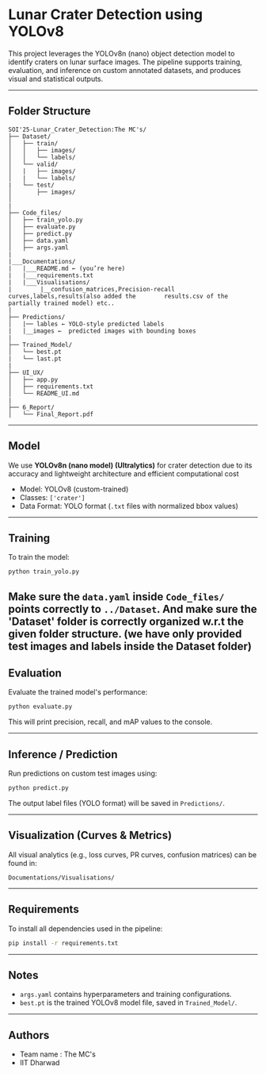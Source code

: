 
#  Lunar Crater Detection using YOLOv8

This project leverages the YOLOv8n (nano) object detection model to identify craters on lunar surface images. The pipeline supports training, evaluation, and inference on custom annotated datasets, and produces visual and statistical outputs.

---

## Folder Structure

```
SOI'25-Lunar_Crater_Detection:The MC's/
├── Dataset/
│   ├── train/
│   │   ├── images/
│   │   └── labels/
│   └── valid/
│   |   ├── images/
│   |   └── labels/
|   └── test/
│       ├── images/
│       
|
├── Code_files/
│   ├── train_yolo.py
│   ├── evaluate.py
│   ├── predict.py
│   ├── data.yaml
│   ├── args.yaml
|
|___Documentations/
|   |___README.md ← (you’re here)
|   |___requirements.txt
|   |___Visualisations/
|        |__confusion_matrices,Precision-recall curves,labels,results(also added the        results.csv of the partially trained model) etc..
|
├── Predictions/
│   |── lables ← YOLO-style predicted labels
|   |__images ←  predicted images with bounding boxes
|
├── Trained_Model/
│   └── best.pt
|   └── last.pt
|
├── UI_UX/
│   ├── app.py
│   ├── requirements.txt
│   └── README_UI.md
|
├── 6_Report/
│   └── Final_Report.pdf

```

---

##  Model

We use **YOLOv8n (nano model) (Ultralytics)** for crater detection due to its accuracy and lightweight architecture and efficient computational cost

- Model: YOLOv8 (custom-trained)
- Classes: `['crater']`
- Data Format: YOLO format (`.txt` files with normalized bbox values)

---

##  Training

To train the model:

```bash
python train_yolo.py
```

Make sure the `data.yaml` inside `Code_files/` points correctly to `../Dataset`.
And make sure the 'Dataset' folder is correctly organized w.r.t the given folder structure.
(we have only provided test images and labels inside the Dataset folder)
---

## Evaluation

Evaluate the trained model's performance:

```bash
python evaluate.py
```

This will print precision, recall, and mAP values to the console.

---

##  Inference / Prediction

Run predictions on custom test images using:

```bash
python predict.py
```

The output label files (YOLO format) will be saved in `Predictions/`.

---

##  Visualization (Curves & Metrics)

All visual analytics (e.g., loss curves, PR curves, confusion matrices) can be found in:

```
Documentations/Visualisations/
```

---

##  Requirements

To install all dependencies used in the pipeline:

```bash
pip install -r requirements.txt
```

---

##  Notes

- `args.yaml` contains hyperparameters and training configurations.
- `best.pt` is the trained YOLOv8 model file, saved in `Trained_Model/`.

---

##  Authors

- Team name : The MC's
- IIT Dharwad

